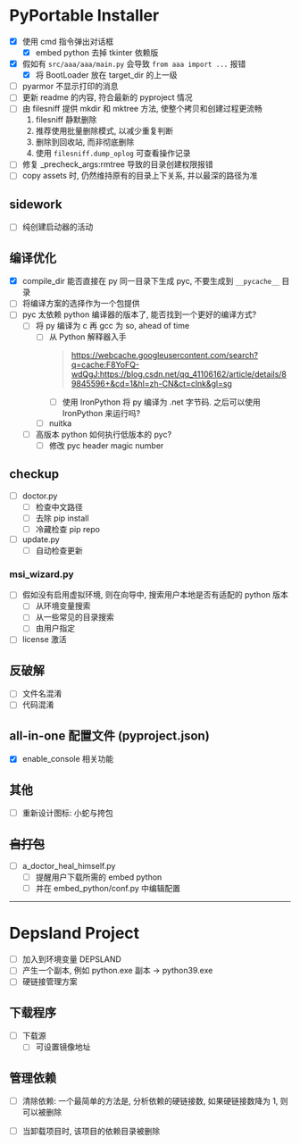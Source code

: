 # PyPortable Installer

* [x] 使用 cmd 指令弹出对话框
    * [x] embed python 去掉 tkinter 依赖版
* [x] 假如有 `src/aaa/aaa/main.py` 会导致 `from aaa import ...` 报错
    * [x] 将 BootLoader 放在 target_dir 的上一级
* [ ] pyarmor 不显示打印的消息
* [ ] 更新 readme 的内容, 符合最新的 pyproject 情况
* [ ] 由 filesniff 提供 mkdir 和 mktree 方法, 使整个拷贝和创建过程更流畅
    1. filesniff 静默删除
    2. 推荐使用批量删除模式, 以减少重复判断
    3. 删除到回收站, 而非彻底删除
    4. 使用 `filesniff.dump_oplog` 可查看操作记录
* [ ] 修复 _precheck_args:rmtree 导致的目录创建权限报错
* [ ] copy assets 时, 仍然维持原有的目录上下关系, 并以最深的路径为准

## sidework

* [ ] 纯创建启动器的活动

## 编译优化

* [x] compile_dir 能否直接在 py 同一目录下生成 pyc, 不要生成到 `__pycache__` 目录
* [ ] 将编译方案的选择作为一个包提供
* [ ] pyc 太依赖 python 编译器的版本了, 能否找到一个更好的编译方式?
    * [ ] 将 py 编译为 c 再 gcc 为 so, ahead of time
        * [ ] 从 Python 解释器入手
            > https://webcache.googleusercontent.com/search?q=cache:F8YoFQ-wdQgJ:https://blog.csdn.net/qq_41106162/article/details/89845596+&cd=1&hl=zh-CN&ct=clnk&gl=sg
            * [ ] 使用 IronPython 将 py 编译为 .net 字节码. 之后可以使用 IronPython 来运行吗?
        * [ ] nuitka
    * [ ] 高版本 python 如何执行低版本的 pyc?
        * [ ] 修改 pyc header magic number

## checkup

* [ ] doctor.py
    * [ ] 检查中文路径
    * [ ] 去除 pip install
    * [ ] 冷藏检查 pip repo
* [ ] update.py
    * [ ] 自动检查更新

### msi_wizard.py

* [ ] 假如没有启用虚拟环境, 则在向导中, 搜索用户本地是否有适配的 python 版本
    * [ ] 从环境变量搜索
    * [ ] 从一些常见的目录搜索
    * [ ] 由用户指定
* [ ] license 激活

## 反破解

* [ ] 文件名混淆
* [ ] 代码混淆

## all-in-one 配置文件 (pyproject.json)

* [x] enable_console 相关功能

## 其他

* [ ] 重新设计图标: 小蛇与挎包

## ~~自打包~~

* [ ] a_doctor_heal_himself.py
    * [ ] 提醒用户下载所需的 embed python
    * [ ] 并在 embed_python/conf.py 中编辑配置

--------------------------------------------------------------------------------

# Depsland Project

* [ ] 加入到环境变量 DEPSLAND
* [ ] 产生一个副本, 例如 python.exe 副本 -> python39.exe
* [ ] 硬链接管理方案

## 下载程序

* [ ] 下载源
    * [ ] 可设置镜像地址

## 管理依赖

* [ ] 清除依赖: 一个最简单的方法是, 分析依赖的硬链接数, 如果硬链接数降为 1, 则可以被删除
* [ ] 当卸载项目时, 该项目的依赖目录被删除



